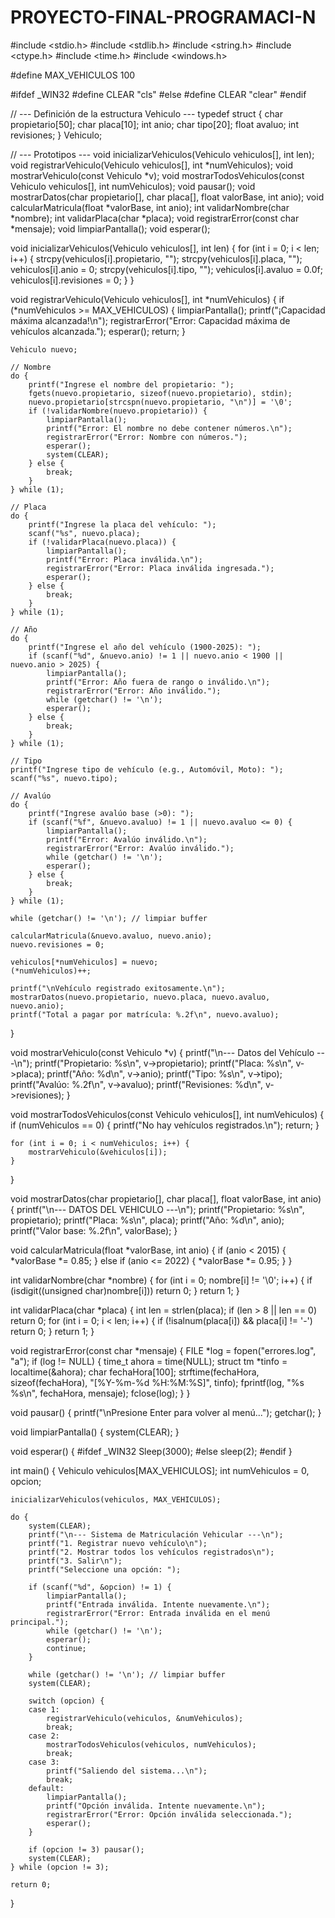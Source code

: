 # PROYECTO-FINAL-PROGRAMACI-N
#include <stdio.h>
#include <stdlib.h>
#include <string.h>
#include <ctype.h>
#include <time.h>
#include <windows.h>

#define MAX_VEHICULOS 100

#ifdef _WIN32
#define CLEAR "cls"
#else
#define CLEAR "clear"
#endif

// --- Definición de la estructura Vehiculo ---
typedef struct {
	char propietario[50];
	char placa[10];
	int anio;
	char tipo[20];
	float avaluo;
	int revisiones;
} Vehiculo;

// --- Prototipos ---
void inicializarVehiculos(Vehiculo vehiculos[], int len);
void registrarVehiculo(Vehiculo vehiculos[], int *numVehiculos);
void mostrarVehiculo(const Vehiculo *v);
void mostrarTodosVehiculos(const Vehiculo vehiculos[], int numVehiculos);
void pausar();
void mostrarDatos(char propietario[], char placa[], float valorBase, int anio);
void calcularMatricula(float *valorBase, int anio);
int validarNombre(char *nombre);
int validarPlaca(char *placa);
void registrarError(const char *mensaje);
void limpiarPantalla();
void esperar();


void inicializarVehiculos(Vehiculo vehiculos[], int len) {
	for (int i = 0; i < len; i++) {
		strcpy(vehiculos[i].propietario, "");
		strcpy(vehiculos[i].placa, "");
		vehiculos[i].anio = 0;
		strcpy(vehiculos[i].tipo, "");
		vehiculos[i].avaluo = 0.0f;
		vehiculos[i].revisiones = 0;
	}
}


void registrarVehiculo(Vehiculo vehiculos[], int *numVehiculos) {
	if (*numVehiculos >= MAX_VEHICULOS) {
		limpiarPantalla();
		printf("¡Capacidad máxima alcanzada!\n");
		registrarError("Error: Capacidad máxima de vehículos alcanzada.");
		esperar();
		return;
	}
	
	Vehiculo nuevo;
	
	// Nombre
	do {
		printf("Ingrese el nombre del propietario: ");
		fgets(nuevo.propietario, sizeof(nuevo.propietario), stdin);
		nuevo.propietario[strcspn(nuevo.propietario, "\n")] = '\0';
		if (!validarNombre(nuevo.propietario)) {
			limpiarPantalla();
			printf("Error: El nombre no debe contener números.\n");
			registrarError("Error: Nombre con números.");
			esperar();
			system(CLEAR);
		} else {
			break;
		}
	} while (1);
	
	// Placa
	do {
		printf("Ingrese la placa del vehículo: ");
		scanf("%s", nuevo.placa);
		if (!validarPlaca(nuevo.placa)) {
			limpiarPantalla();
			printf("Error: Placa inválida.\n");
			registrarError("Error: Placa inválida ingresada.");
			esperar();
		} else {
			break;
		}
	} while (1);
	
	// Año
	do {
		printf("Ingrese el año del vehículo (1900-2025): ");
		if (scanf("%d", &nuevo.anio) != 1 || nuevo.anio < 1900 || nuevo.anio > 2025) {
			limpiarPantalla();
			printf("Error: Año fuera de rango o inválido.\n");
			registrarError("Error: Año inválido.");
			while (getchar() != '\n');
			esperar();
		} else {
			break;
		}
	} while (1);
	
	// Tipo
	printf("Ingrese tipo de vehículo (e.g., Automóvil, Moto): ");
	scanf("%s", nuevo.tipo);
	
	// Avalúo
	do {
		printf("Ingrese avalúo base (>0): ");
		if (scanf("%f", &nuevo.avaluo) != 1 || nuevo.avaluo <= 0) {
			limpiarPantalla();
			printf("Error: Avalúo inválido.\n");
			registrarError("Error: Avalúo inválido.");
			while (getchar() != '\n');
			esperar();
		} else {
			break;
		}
	} while (1);
	
	while (getchar() != '\n'); // limpiar buffer
	
	calcularMatricula(&nuevo.avaluo, nuevo.anio);
	nuevo.revisiones = 0;
	
	vehiculos[*numVehiculos] = nuevo;
	(*numVehiculos)++;
	
	printf("\nVehículo registrado exitosamente.\n");
	mostrarDatos(nuevo.propietario, nuevo.placa, nuevo.avaluo, nuevo.anio);
	printf("Total a pagar por matrícula: %.2f\n", nuevo.avaluo);
}

void mostrarVehiculo(const Vehiculo *v) {
	printf("\n--- Datos del Vehículo ---\n");
	printf("Propietario: %s\n", v->propietario);
	printf("Placa: %s\n", v->placa);
	printf("Año: %d\n", v->anio);
	printf("Tipo: %s\n", v->tipo);
	printf("Avalúo: %.2f\n", v->avaluo);
	printf("Revisiones: %d\n", v->revisiones);
}

void mostrarTodosVehiculos(const Vehiculo vehiculos[], int numVehiculos) {
	if (numVehiculos == 0) {
		printf("No hay vehículos registrados.\n");
		return;
	}
	
	for (int i = 0; i < numVehiculos; i++) {
		mostrarVehiculo(&vehiculos[i]);
	}
}

void mostrarDatos(char propietario[], char placa[], float valorBase, int anio) {
	printf("\n--- DATOS DEL VEHICULO ---\n");
	printf("Propietario: %s\n", propietario);
	printf("Placa: %s\n", placa);
	printf("Año: %d\n", anio);
	printf("Valor base: %.2f\n", valorBase);
}

void calcularMatricula(float *valorBase, int anio) {
	if (anio < 2015) {
		*valorBase *= 0.85;
	} else if (anio <= 2022) {
		*valorBase *= 0.95;
	}
}

int validarNombre(char *nombre) {
	for (int i = 0; nombre[i] != '\0'; i++) {
		if (isdigit((unsigned char)nombre[i])) return 0;
	}
	return 1;
}

int validarPlaca(char *placa) {
	int len = strlen(placa);
	if (len > 8 || len == 0) return 0;
	for (int i = 0; i < len; i++) {
		if (!isalnum(placa[i]) && placa[i] != '-') return 0;
	}
	return 1;
}

void registrarError(const char *mensaje) {
	FILE *log = fopen("errores.log", "a");
	if (log != NULL) {
		time_t ahora = time(NULL);
		struct tm *tinfo = localtime(&ahora);
		char fechaHora[100];
		strftime(fechaHora, sizeof(fechaHora), "[%Y-%m-%d %H:%M:%S]", tinfo);
		fprintf(log, "%s %s\n", fechaHora, mensaje);
		fclose(log);
	}
}

void pausar() {
	printf("\nPresione Enter para volver al menú...");
	getchar();
}

void limpiarPantalla() {
	system(CLEAR);
}

void esperar() {
#ifdef _WIN32
	Sleep(3000);
#else
	sleep(2);
#endif
}

int main() {
	Vehiculo vehiculos[MAX_VEHICULOS];
	int numVehiculos = 0, opcion;
	
	inicializarVehiculos(vehiculos, MAX_VEHICULOS);
	
	do {
		system(CLEAR);
		printf("\n--- Sistema de Matriculación Vehicular ---\n");
		printf("1. Registrar nuevo vehículo\n");
		printf("2. Mostrar todos los vehículos registrados\n");
		printf("3. Salir\n");
		printf("Seleccione una opción: ");
		
		if (scanf("%d", &opcion) != 1) {
			limpiarPantalla();
			printf("Entrada inválida. Intente nuevamente.\n");
			registrarError("Error: Entrada inválida en el menú principal.");
			while (getchar() != '\n');
			esperar();
			continue;
		}
		
		while (getchar() != '\n'); // limpiar buffer
		system(CLEAR);
		
		switch (opcion) {
		case 1:
			registrarVehiculo(vehiculos, &numVehiculos);
			break;
		case 2:
			mostrarTodosVehiculos(vehiculos, numVehiculos);
			break;
		case 3:
			printf("Saliendo del sistema...\n");
			break;
		default:
			limpiarPantalla();
			printf("Opción inválida. Intente nuevamente.\n");
			registrarError("Error: Opción inválida seleccionada.");
			esperar();
		}
		
		if (opcion != 3) pausar();
		system(CLEAR);
	} while (opcion != 3);
	
	return 0;
}



